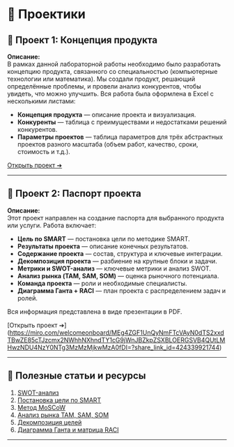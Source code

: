 # 💼 Проектики

## 📌 Проект 1: Концепция продукта

**Описание:**  
В рамках данной лабораторной работы необходимо было разработать концепцию продукта, связанного со специальностью (компьютерные технологии или математика). Мы создали продукт, решающий определённые проблемы, и провели анализ конкурентов, чтобы увидеть, что можно улучшить. Вся работа была оформлена в Excel с несколькими листами:
- **Концепция продукта** — описание проекта и визуализация.
- **Конкуренты** — таблица с преимуществами и недостатками решений конкурентов.
- **Параметры проектов** — таблица параметров для трёх абстрактных проектов разного масштаба (объем работ, качество, сроки, стоимость и т.д.).

[Открыть проект ➔](https://miro.com/welcomeonboard/alJzbWRFMldnZlpiVnVyTkxCdG10VUJPRTVLd3NtRXljQ0JXc1FEQkt3MjM4Zll5dHkzZVJJVTVxRjBaeWNGeHwzNDU4NzY0NTg3MzMzMjkwMzA0fDI=?share_link_id=600827595634)

---

## 📌 Проект 2: Паспорт проекта

**Описание:**  
Этот проект направлен на создание паспорта для выбранного продукта или услуги. Работа включает:
- **Цель по SMART** — постановка цели по методике SMART.
- **Результаты проекта** — описание конечных результатов.
- **Содержание проекта** — состав, структура и ключевые интеграции.
- **Декомпозиция проекта** — разбиение на крупные блоки и задачи.
- **Метрики и SWOT-анализ** — ключевые метрики и анализ SWOT.
- **Анализ рынка (TAM, SAM, SOM)** — оценка рыночного потенциала.
- **Команда проекта** — роли и необходимые специалисты.
- **Диаграмма Ганта + RACI** — план проекта с распределением задач и ролей.

Вся информация представлена в виде презентации в PDF.

[Открыть проект ➔]
(https://miro.com/welcomeonboard/MEg4ZGF1UnQyNmFTcVAyN0dTS2xxdTBwZE85cTJzcmx2NWhhNXhndTY1cG9jWnJBZkpZSXBLOERGSVB4QUtLMHwzNDU4NzY0NTg3MzMzMjkwMzA0fDI=?share_link_id=424339921744)

---

## 🔗 Полезные статьи и ресурсы

1. [SWOT-анализ](https://getcompass.ru/blog/posts/swot-analiz)
2. [Постановка цели по SMART](https://vc.ru/education/368460-kak-i-zachem-stavit-celi-obzor-treh-effektivnyh-tehnik-smart-okr-hard)
3. [Метод MoSCoW](https://vc.ru/hr/63226-metod-moscow-kak-sfokusirovatsya-na-glavnom-i-stat-effektivnee)
4. [Анализ рынка TAM, SAM, SOM](https://skillbox.ru/media/marketing/kak-otsenit-obyem-rynka-metodom-pam-tam-sam-som-rasskazyvaem-na-primere-onlaynservisa/)
5. [Декомпозиция целей](https://practicum.yandex.ru/blog/chto-takoe-dekompoziciya-celej-i-kak-ona-pomogaet-dostigat-rezultatov/)
6. [Диаграмма Ганта и матрица RACI](https://practicum.yandex.ru/blog/diagramma-ganta/)

---




